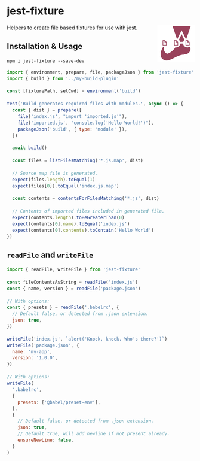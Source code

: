 # jest-fixture

<img align="right" src="https://github.com/tobua/jest-fixture/raw/main/logo.png" width="20%" alt="jest-fixture Logo" />

Helpers to create file based fixtures for use with jest.

## Installation & Usage

```
npm i jest-fixture --save-dev
```

```js
import { environment, prepare, file, packageJson } from 'jest-fixture'
import { build } from '../my-build-plugin'

const [fixturePath, setCwd] = environment('build')

test('Build generates required files with modules.', async () => {
  const { dist } = prepare([
    file('index.js', "import 'imported.js'"),
    file('imported.js', "console.log('Hello World!')"),
    packageJson('build', { type: 'module' }),
  ])

  await build()

  const files = listFilesMatching('*.js.map', dist)

  // Source map file is generated.
  expect(files.length).toEqual(1)
  expect(files[0]).toEqual('index.js.map')

  const contents = contentsForFilesMatching('*.js', dist)

  // Contents of imported files included in generated file.
  expect(contents.length).toBeGreaterThan(0)
  expect(contents[0].name).toEqual('index.js')
  expect(contents[0].contents).toContain('Hello World')
})
```

## `readFile` and `writeFile`

```js
import { readFile, writeFile } from 'jest-fixture'

const fileContentsAsString = readFile('index.js')
const { name, version } = readFile('package.json')

// With options:
const { presets } = readFile('.babelrc', {
  // Default false, or detected from .json extension.
  json: true,
})

writeFile('index.js', `alert('Knock, knock. Who's there?')`)
writeFile('package.json', {
  name: 'my-app',
  version: '1.0.0',
})

// With options:
writeFile(
  '.babelrc',
  {
    presets: ['@babel/preset-env'],
  },
  {
    // Default false, or detected from .json extension.
    json: true,
    // Default true, will add newline if not present already.
    ensureNewLine: false,
  }
)
```
